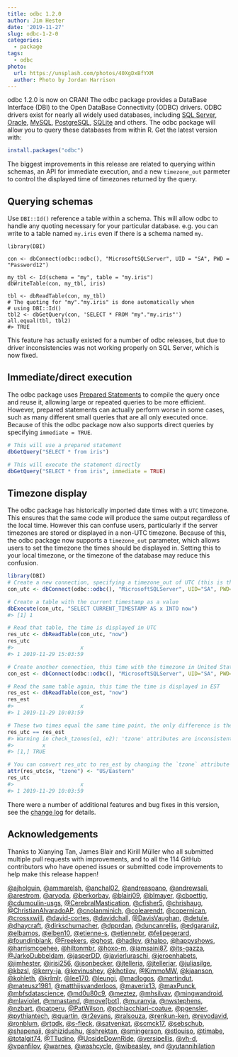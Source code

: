 ```yaml
---
title: odbc 1.2.0
author: Jim Hester
date: '2019-11-27'
slug: odbc-1-2-0
categories:
  - package
tags:
  - odbc
photo:
  url: https://unsplash.com/photos/40XgDxBfYXM
  author: Photo by Jordan Harrison
---
```


odbc 1.2.0 is now on CRAN! The odbc package provides a DataBase Interface (DBI) to the Open DataBase Connectivity (ODBC) drivers. ODBC drivers exist for nearly all widely used databases, including [SQL
Server](https://www.microsoft.com/en-us/sql-server/),
[Oracle](https://www.oracle.com/database), [MySQL](https://www.mysql.com/),
[PostgreSQL](https://www.postgresql.org/), [SQLite](https://sqlite.org/) and
others. The odbc package will allow you to query these databases from within R. Get the latest version with:

```r
install.packages("odbc")
```

The biggest improvements in this release are related to querying within schemas, an API for immediate execution, and a new `timezone_out` parmeter to control the displayed time of timezones returned by the query.

## Querying schemas

Use `DBI::Id()` reference a table within a schema. This will allow odbc to handle any quoting necessary for your particular database. e.g. you can write to a table named `my.iris` even if there is a schema named `my`.

```{r, eval = FALSE}
library(DBI)

con <- dbConnect(odbc::odbc(), "MicrosoftSQLServer", UID = "SA", PWD = "Password12")

my_tbl <- Id(schema = "my", table = "my.iris")
dbWriteTable(con, my_tbl, iris)

tbl <- dbReadTable(con, my_tbl)
# The quoting for "my"."my.iris" is done automatically when 
# using DBI::Id()
tbl2 <- dbGetQuery(con, 'SELECT * FROM "my"."my.iris"')
all.equal(tbl, tbl2)
#> TRUE
```

This feature has actually existed for a number of odbc releases, but due to driver inconsistencies was not working properly on SQL Server, which is now fixed.

## Immediate/direct execution

The odbc package uses [Prepared Statements](https://en.wikipedia.org/wiki/Prepared_statement) to compile the query once and reuse it, allowing large or repeated queries to be more efficient. However, prepared statements can actually perform worse in some cases, such as many different small queries that are all only executed once. Because of this the odbc package now also supports direct queries by specifying `immediate = TRUE`.

```r
# This will use a prepared statement
dbGetQuery("SELECT * from iris")

# This will execute the statement directly
dbGetQuery("SELECT * from iris", immediate = TRUE)
```

## Timezone display

The odbc package has historically imported date times with a `UTC` timezone. This ensures that the same code will produce the same output regardless of the local time. However this can confuse users, particularly if the server timezones are stored or displayed in a non-UTC timezone. Because of this, the odbc package now supports a `timezone_out` parameter, which allows users to set the timezone the times should be displayed in. Setting this to your local timezone, or the timezone of the database may reduce this confusion.

``` r
library(DBI)
# Create a new connection, specifying a timezone_out of UTC (this is the default)
con_utc <- dbConnect(odbc::odbc(), "MicrosoftSQLServer", UID="SA", PWD="Password12", timezone_out = "UTC")

# Create a table with the current timestamp as a value
dbExecute(con_utc, "SELECT CURRENT_TIMESTAMP AS x INTO now")
#> [1] 1

# Read that table, the time is displayed in UTC
res_utc <- dbReadTable(con_utc, "now")
res_utc
#>                     x
#> 1 2019-11-29 15:03:59

# Create another connection, this time with the timezone in United States eastern time
con_est <- dbConnect(odbc::odbc(), "MicrosoftSQLServer", UID="SA", PWD="Password12", timezone_out = "US/Eastern")

# Read the same table again, this time the time is displayed in EST
res_est <- dbReadTable(con_est, "now")
res_est
#>                     x
#> 1 2019-11-29 10:03:59

# These two times equal the same time point, the only difference is the display
res_utc == res_est
#> Warning in check_tzones(e1, e2): 'tzone' attributes are inconsistent
#>         x
#> [1,] TRUE

# You can convert res_utc to res_est by changing the `tzone` attribute
attr(res_utc$x, "tzone") <- "US/Eastern"
res_utc
#>                     x
#> 1 2019-11-29 10:03:59
```

There were a number of additional features and bug fixes in this version, see the [change log](https://cloud.r-project.org/web/packages/odbc/news/news.html) for details.

## Acknowledgements

Thanks to Xianying Tan, James Blair and Kirill Müller who all submitted multiple pull requests with improvements, and to all the 114 GitHub contributors who have opened issues or submitted code improvements to help make this release happen! 

[&#x0040;ajholguin](https://github.com/ajholguin), [&#x0040;ammarelsh](https://github.com/ammarelsh), [&#x0040;anchal02](https://github.com/anchal02), [&#x0040;andreaspano](https://github.com/andreaspano), [&#x0040;andrewsali](https://github.com/andrewsali), [&#x0040;arestrom](https://github.com/arestrom), [&#x0040;aryoda](https://github.com/aryoda), [&#x0040;berkorbay](https://github.com/berkorbay), [&#x0040;blairj09](https://github.com/blairj09), [&#x0040;blmayer](https://github.com/blmayer), [&#x0040;cboettig](https://github.com/cboettig), [&#x0040;cdumoulin-usgs](https://github.com/cdumoulin-usgs), [&#x0040;CerebralMastication](https://github.com/CerebralMastication), [&#x0040;cfisher5](https://github.com/cfisher5), [&#x0040;chrishaug](https://github.com/chrishaug), [&#x0040;ChristianAlvaradoAP](https://github.com/ChristianAlvaradoAP), [&#x0040;cnolanminich](https://github.com/cnolanminich), [&#x0040;colearendt](https://github.com/colearendt), [&#x0040;copernican](https://github.com/copernican), [&#x0040;crossxwill](https://github.com/crossxwill), [&#x0040;david-cortes](https://github.com/david-cortes), [&#x0040;davidchall](https://github.com/davidchall), [&#x0040;DavisVaughan](https://github.com/DavisVaughan), [&#x0040;detule](https://github.com/detule), [&#x0040;dhaycraft](https://github.com/dhaycraft), [&#x0040;dirkschumacher](https://github.com/dirkschumacher), [&#x0040;dpprdan](https://github.com/dpprdan), [&#x0040;duncanrellis](https://github.com/duncanrellis), [&#x0040;edgararuiz](https://github.com/edgararuiz), [&#x0040;elbamos](https://github.com/elbamos), [&#x0040;elben10](https://github.com/elben10), [&#x0040;etienne-s](https://github.com/etienne-s), [&#x0040;etiennebr](https://github.com/etiennebr), [&#x0040;felipegerard](https://github.com/felipegerard), [&#x0040;foundinblank](https://github.com/foundinblank), [&#x0040;Freekers](https://github.com/Freekers), [&#x0040;ghost](https://github.com/ghost), [&#x0040;hadley](https://github.com/hadley), [&#x0040;halpo](https://github.com/halpo), [&#x0040;happyshows](https://github.com/happyshows), [&#x0040;harrismcgehee](https://github.com/harrismcgehee), [&#x0040;hiltonmbr](https://github.com/hiltonmbr), [&#x0040;hoxo-m](https://github.com/hoxo-m), [&#x0040;iamsaini87](https://github.com/iamsaini87), [&#x0040;its-gazza](https://github.com/its-gazza), [&#x0040;JarkoDubbeldam](https://github.com/JarkoDubbeldam), [&#x0040;jasperDD](https://github.com/jasperDD), [&#x0040;javierluraschi](https://github.com/javierluraschi), [&#x0040;jeroenhabets](https://github.com/jeroenhabets), [&#x0040;jimhester](https://github.com/jimhester), [&#x0040;jrisi256](https://github.com/jrisi256), [&#x0040;jsonbecker](https://github.com/jsonbecker), [&#x0040;jtelleria](https://github.com/jtelleria), [&#x0040;jtelleriar](https://github.com/jtelleriar), [&#x0040;juliasilge](https://github.com/juliasilge), [&#x0040;kbzsl](https://github.com/kbzsl), [&#x0040;kerry-ja](https://github.com/kerry-ja), [&#x0040;kevinushey](https://github.com/kevinushey), [&#x0040;khotilov](https://github.com/khotilov), [&#x0040;KimmoMW](https://github.com/KimmoMW), [&#x0040;kjaanson](https://github.com/kjaanson), [&#x0040;kohleth](https://github.com/kohleth), [&#x0040;krlmlr](https://github.com/krlmlr), [&#x0040;lee170](https://github.com/lee170), [&#x0040;leungi](https://github.com/leungi), [&#x0040;madlogos](https://github.com/madlogos), [&#x0040;martindut](https://github.com/martindut), [&#x0040;mateusz1981](https://github.com/mateusz1981), [&#x0040;matthijsvanderloos](https://github.com/matthijsvanderloos), [&#x0040;maverix13](https://github.com/maverix13), [&#x0040;maxPunck](https://github.com/maxPunck), [&#x0040;mbfsdatascience](https://github.com/mbfsdatascience), [&#x0040;md0u80c9](https://github.com/md0u80c9), [&#x0040;meztez](https://github.com/meztez), [&#x0040;mhsilvav](https://github.com/mhsilvav), [&#x0040;mingwandroid](https://github.com/mingwandroid), [&#x0040;mlaviolet](https://github.com/mlaviolet), [&#x0040;mmastand](https://github.com/mmastand), [&#x0040;move[bot]](https://github.com/move[bot]), [&#x0040;muranyia](https://github.com/muranyia), [&#x0040;nwstephens](https://github.com/nwstephens), [&#x0040;nzbart](https://github.com/nzbart), [&#x0040;patperu](https://github.com/patperu), [&#x0040;PatWilson](https://github.com/PatWilson), [&#x0040;pchiacchiari-coatue](https://github.com/pchiacchiari-coatue), [&#x0040;pgensler](https://github.com/pgensler), [&#x0040;pythiantech](https://github.com/pythiantech), [&#x0040;quartin](https://github.com/quartin), [&#x0040;r2evans](https://github.com/r2evans), [&#x0040;ralsouza](https://github.com/ralsouza), [&#x0040;renkun-ken](https://github.com/renkun-ken), [&#x0040;revodavid](https://github.com/revodavid), [&#x0040;ronblum](https://github.com/ronblum), [&#x0040;rtgdk](https://github.com/rtgdk), [&#x0040;s-fleck](https://github.com/s-fleck), [&#x0040;satvenkat](https://github.com/satvenkat), [&#x0040;scmck17](https://github.com/scmck17), [&#x0040;sebschub](https://github.com/sebschub), [&#x0040;shapenaji](https://github.com/shapenaji), [&#x0040;shizidushu](https://github.com/shizidushu), [&#x0040;shrektan](https://github.com/shrektan), [&#x0040;smingerson](https://github.com/smingerson), [&#x0040;stlouiso](https://github.com/stlouiso), [&#x0040;timabe](https://github.com/timabe), [&#x0040;totalgit74](https://github.com/totalgit74), [&#x0040;TTudino](https://github.com/TTudino), [&#x0040;UpsideDownRide](https://github.com/UpsideDownRide), [&#x0040;versipellis](https://github.com/versipellis), [&#x0040;vh-d](https://github.com/vh-d), [&#x0040;vpanfilov](https://github.com/vpanfilov), [&#x0040;warnes](https://github.com/warnes), [&#x0040;washcycle](https://github.com/washcycle), [&#x0040;wibeasley](https://github.com/wibeasley), and [&#x0040;yutannihilation](https://github.com/yutannihilation)
